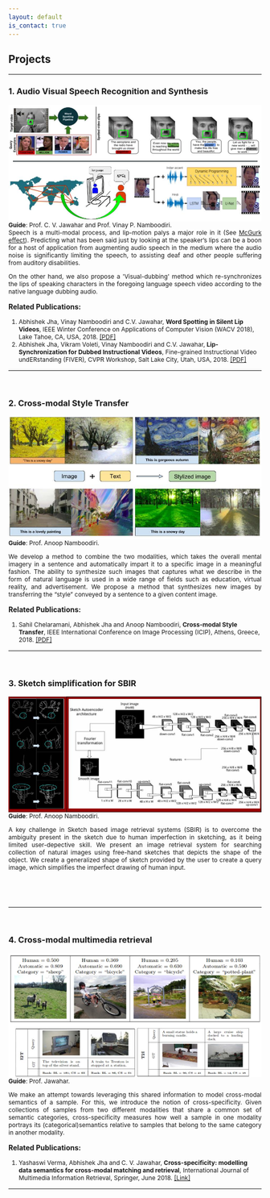 ```yaml
---
layout: default
is_contact: true
---
```


## Projects





***

<h3> 1. Audio Visual Speech Recognition and Synthesis </h3>

<img class="img_custom" src="images/vsr_synth.jpg" align="right" padding ="10px"/>

<div style="font-size:12px;text-align:justify;">

<strong>Guide</strong>: Prof. C. V. Jawahar and Prof. Vinay P. Namboodiri.
<br>
Speech is a multi-modal process, and lip-motion palys a major role in it (See <a href="https://www.youtube.com/watch?v=G-lN8vWm3m0">McGurk effect</a>). Predicting what has been said just by looking at the speaker’s lips can be a boon for a host of application from augmenting audio speech in the medium where the audio noise is significantly limiting the speech, to assisting deaf and other people suffering from auditory disabilities.

On the other hand, we also propose a 'Visual-dubbing' method which re-synchronizes the lips of speaking characters in the foregoing language speech video according to the native language dubbing audio.

</div>

**Related Publications:**

<div style="font-size:12px;">
<ol class="c">
<li>Abhishek Jha, Vinay Namboodiri and C.V. Jawahar, <strong>Word Spotting in Silent Lip Videos</strong>, IEEE Winter Conference on Applications of Computer Vision (WACV 2018), Lake Tahoe, CA, USA, 2018. <a href="https://cvit.iiit.ac.in/images/ConferencePapers/2018/Word-Spotting-in-Silent-Lip-Videos.pdf">[PDF]</a></li>

<li>Abhishek Jha, Vikram Voleti, Vinay Namboodiri and C.V. Jawahar, <strong>Lip-Synchronization for Dubbed Instructional Videos</strong>, Fine-grained Instructional Video undERstanding (FIVER), CVPR Workshop, Salt Lake City, Utah, USA, 2018. <a href="http://fiver.eecs.umich.edu/abstracts/CVPRW_2018_FIVER_A_Jha.pdf">[PDF]</a></li>
</ol>
</div>



***

<br>

<h3> 2. Cross-modal Style Transfer </h3>

<img class="img_custom" src="images/text2style.jpg" align="right" padding ="10px"/>

<div style="font-size:12px;text-align:justify;">

<strong>Guide</strong>: Prof. Anoop Namboodiri.
<br>

We develop a method to combine the two modalities, which takes the overall mental imagery in a sentence and automatically impart it to a specific image in a meaningful fashion. The ability to synthesize such images that captures what we describe in the form of natural language is used in a wide range of fields such as education, virtual reality, and advertisement. We propose a method that synthesizes new images by transferring the “style” conveyed by a sentence to a given content image.

</div>

**Related Publications:**

<div style="font-size:12px;">
<ol class="c">
<li>Sahil Chelaramani, Abhishek Jha and Anoop Namboodiri, <strong>Cross-modal Style Transfer</strong>, IEEE International Conference on Image Processing (ICIP), Athens, Greece, 2018. <a href="https://drive.google.com/file/d/1lT8HNGrsUio9MW87XNattaUz5hsBkXYO/view?usp=sharing">[PDF]</a></li>

</ol>
</div>


***

<br>

<h3> 3. Sketch simplification for SBIR </h3>

<img class="img_custom" src="images/unsupervised_sbir.jpg" align="right" padding ="10px"/>

<div style="font-size:12px;text-align:justify;">

<strong>Guide</strong>: Prof. Anoop Namboodiri.
<br>

A key challenge in Sketch based image retrieval systems (SBIR) is to overcome the ambiguity present in the sketch due to human imperfection in sketching, as it being limited user-depective skill. We present an image retrieval system for searching collection of natural images using free-hand sketches that depicts the shape of the object. We create a generalized shape of sketch provided by the user to create a query image, which simplifies the imperfect drawing of human input.

<br>
<br>
<br>

</div>

***

<br>

<h3> 4. Cross-modal multimedia retrieval</h3>

<img class="img_custom" src="images/cross_specificity.jpg" align="right" padding ="10px"/>

<div style="font-size:12px;text-align:justify;">

<strong>Guide</strong>: Prof. Jawahar.
<br>


We make an attempt towards leveraging this shared information to model cross-modal semantics of a sample. For this, we introduce the notion of cross-specificity. Given collections of samples from two different modalities that share a common set of semantic categories, cross-specificity measures how well a sample in one modality portrays its (categorical)semantics relative to samples that belong to the same category in another modality.


</div>

**Related Publications:**

<div style="font-size:12px;">
<ol class="c">
<li> Yashaswi Verma, Abhishek Jha and C. V. Jawahar, <strong>Cross-specificity: modelling data semantics for cross-modal matching and retrieval</strong>, International Journal of Multimedia Information Retrieval, Springer, June 2018. <a href="https://link.springer.com/article/10.1007/s13735-017-0138-7">[Link]</a></li>

</ol>
</div>

***